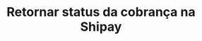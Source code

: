 ---
title: Retornar status da cobrança na Shipay
api:
  file: OrderV.json
  operationId: get_orderv-order-id
hidden: false
---